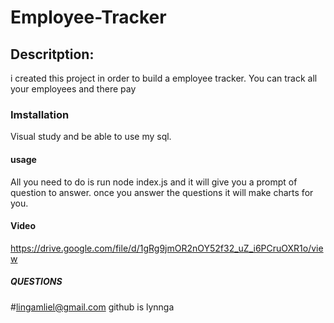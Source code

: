 # Employee-Tracker

## Descritption: 
 i created this project in order to build a employee tracker. You can track all your employees and there pay
 ### Imstallation 
 Visual study and be able to use my sql. 
 #### usage 
 All you need to do is run node index.js and it will give you a prompt of question to answer.  once you answer the questions it will make charts for you. 

 #### Video 
 https://drive.google.com/file/d/1gRg9jmOR2nOY52f32_uZ_i6PCruOXR1o/view
 ##### QUESTIONS
#lingamliel@gmail.com github is lynnga